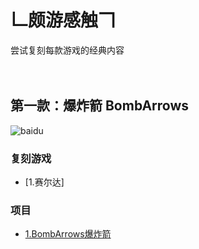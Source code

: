 # 𠃊颇游感触𠃍
尝试复刻每款游戏的经典内容<br><br><br>

第一款：爆炸箭 BombArrows
-------------------------
![baidu](https://github.com/linhgf/GameLive/blob/main/Previews/BombArrows_1.jpg)  
### 复刻游戏
* [1.赛尔达]
### 项目
* [1.BombArrows爆炸箭](https://github.com/linhgf/GameLive/tree/main/BombArrows "")

